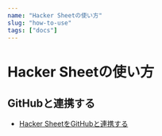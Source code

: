 ```yaml
---
name: "Hacker Sheetの使い方"
slug: "how-to-use"
tags: ["docs"]
---
```


# Hacker Sheetの使い方

## GitHubと連携する

- [Hacker SheetをGitHubと連携する](/docs/GitHub%E9%80%A3%E6%90%BA/GitHub%E9%80%A3%E6%90%BA.md)
